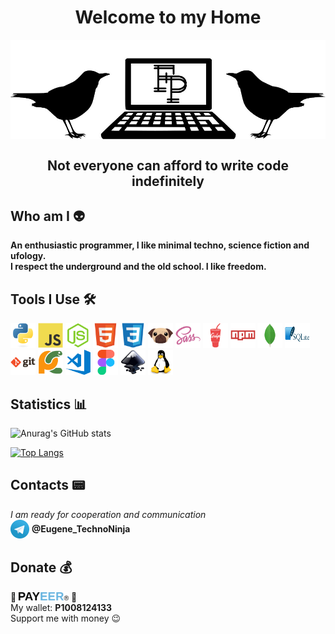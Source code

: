 <h1 align="center">Welcome to my Home</h1>

<div align="center">
  <img align="middle" src="/img/ghh.jpg" alt="logo" width="600"/>
</div>

<h2 align="center">Not everyone can afford to write code indefinitely</h2>

## Who am I 👽
<div align="left">
  <b>An enthusiastic programmer, I like minimal techno, science fiction and ufology.</b><br>
  <b>I respect the underground and the old school. I like freedom.</b>
</div>


## Tools I Use 🛠

<div align="left">
  <img src="/img/python-original.svg" alt="python" width="40" height="40" />
  <img src="/img/javascript-original.svg" alt="js" width="40" height="40" />
  <img src="/img/nodejs-original.svg" alt="nodejs" width="40" height="40" />
  <img src="/img/html5-original.svg" alt="html" width="40" height="40" />
  <img src="/img/css3-original.svg" alt="css" width="40" height="40" />
  <img src="/img/pug_p.svg" alt="pug" width="40" height="40" />
  <img src="/img/sass-original.svg" alt="sass" width="40" height="40" />
  <img src="/img/gulp-plain.svg" alt="gulp" width="40" height="40" />
  <img src="/img/npm-original-wordmark.svg" alt="npm" width="40" height="40" />
  <img src="/img/mongodb-original.svg" alt="mongodb" width="40" height="40" />
  <img src="/img/sqlite.svg" alt="sqlite" width="40" height="40" />
  <img src="/img/git-original-wordmark.svg" alt="git" width="40" height="40" />
  <img src="/img/pycharm-original.svg" alt="pycharm" width="40" height="40" />
  <img src="/img/512px-Visual_Studio_Code_1.18_icon.svg.png" alt="vscode" width="40" height="40" />
  <img src="/img/figma-original.svg" alt="figma" width="40" height="40" />
  <img src="/img/inkscape-original.svg" alt="inkscape" width="40" height="40" />
  <img src="/img/linux-original.svg" alt="linux" width="40" height="40" />
<div>

## Statistics 📊

![Anurag's GitHub stats](https://github-readme-stats.vercel.app/api?username=Evgeny-TechnoNinja&show_icons=true&theme=graywhite)

[![Top Langs](https://github-readme-stats.vercel.app/api/top-langs/?username=Evgeny-TechnoNinja&layout=compact)](https://github.com/anuraghazra/github-readme-stats)


## Contacts 📟
<div>
  <i>I am ready for cooperation and communication</i>
</div>

<div>
  <img src="/img/Telegram_logo.svg" alt="telegram" width="30" height="30" /> <span style="position: relative; top: -10px;"><b>@Eugene_TechnoNinja</b></span>
</div>


## Donate 💰 

<div>
  <span>💸</span> <img src="/img/payeer.svg" alt="payeer" width="80" /> <span>💸</span>
</div>
<div>
  <span>My wallet:</span> <b>P1008124133</b> 
</div>
<div><span>Support me with money 😉</span></div>